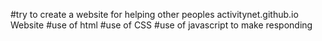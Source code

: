 #try to create a website for helping other peoples  activitynet.github.io
Website
#use of html
#use of CSS
#use of javascript to make responding
